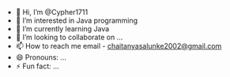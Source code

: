 - 👋 Hi, I’m @Cypher1711
- 👀 I’m interested in Java programming
- 🌱 I’m currently learning Java
- 💞️ I’m looking to collaborate on ...
- 📫 How to reach me email - chaitanyasalunke2002@gmail.com
- 😄 Pronouns: ...
- ⚡ Fun fact: ...

<!---
Cypher1711/Cypher1711 is a ✨ special ✨ repository because its `README.md` (this file) appears on your GitHub profile.
You can click the Preview link to take a look at your changes.
--->
